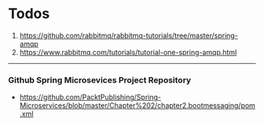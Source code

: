 # Todos

1. https://github.com/rabbitmq/rabbitmq-tutorials/tree/master/spring-amqp
2. https://www.rabbitmq.com/tutorials/tutorial-one-spring-amqp.html

***

### Github Spring Microsevices Project Repository

* https://github.com/PacktPublishing/Spring-Microservices/blob/master/Chapter%202/chapter2.bootmessaging/pom.xml

